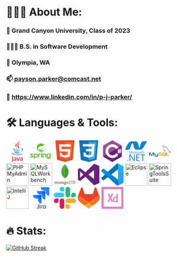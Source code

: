 # 👨🏻‍💻 About Me:
### 🏫 Grand Canyon University, Class of 2023
### 👨🏻‍🎓 B.S. in Software Development
### 📍 Olympia, WA
### 📫 payson.parker@comcast.net
### 🔗 https://www.linkedin.com/in/p-j-parker/

# 🛠 Languages & Tools:
<div>
  
  <img src="https://raw.githubusercontent.com/devicons/devicon/1119b9f84c0290e0f0b38982099a2bd027a48bf1/icons/java/java-original-wordmark.svg"                title="Java" width="60" height="60"/>
  <img src="https://raw.githubusercontent.com/devicons/devicon/1119b9f84c0290e0f0b38982099a2bd027a48bf1/icons/spring/spring-original-wordmark.svg"            title="Spring" width="60" height="60"/>
  <img src="https://raw.githubusercontent.com/devicons/devicon/1119b9f84c0290e0f0b38982099a2bd027a48bf1/icons/html5/html5-original.svg"                        title="html" width="60" height="60"/>
  <img src="https://raw.githubusercontent.com/devicons/devicon/1119b9f84c0290e0f0b38982099a2bd027a48bf1/icons/css3/css3-original.svg"                          title="css" width="60" height="60"/>
  <img src="https://raw.githubusercontent.com/devicons/devicon/1119b9f84c0290e0f0b38982099a2bd027a48bf1/icons/csharp/csharp-original.svg"                      title="csharp" width="60" height="60"/>
  <img src="https://raw.githubusercontent.com/devicons/devicon/1119b9f84c0290e0f0b38982099a2bd027a48bf1/icons/dot-net/dot-net-plain-wordmark.svg"              title="dotnet" width="60" height="60"/>
  <img src="https://raw.githubusercontent.com/devicons/devicon/1119b9f84c0290e0f0b38982099a2bd027a48bf1/icons/mysql/mysql-original-wordmark.svg"              title="MySQL" width="60" height="60"/>
  <img src="https://www.softaculous.com/images//ampps/appimages/phpmyadmin.png"       
     title="PHPMyAdmin" width="60" height="60"/>
  <img src="https://dl2.macupdate.com/images/icons256/31829.png?time=1666354683"            
     title="MySQLWorkbench" width="60" height="60"/>
  <img src="https://raw.githubusercontent.com/devicons/devicon/1119b9f84c0290e0f0b38982099a2bd027a48bf1/icons/mongodb/mongodb-original-wordmark.svg"          title="MongoDB" width="60" height="60"/>
  <img src="https://raw.githubusercontent.com/devicons/devicon/1119b9f84c0290e0f0b38982099a2bd027a48bf1/icons/visualstudio/visualstudio-plain.svg"            title="VisualStudio" width="60" height="60"/>
  <img src="https://raw.githubusercontent.com/devicons/devicon/1119b9f84c0290e0f0b38982099a2bd027a48bf1/icons/vscode/vscode-original.svg"                      title="VSCode" width="60" height="60"/>
  <img src="https://cdn.iconscout.com/icon/free/png-256/eclipse-14-282371.png"
     title="Eclipse" width="60" height="60"/>
  <img src="https://1.bp.blogspot.com/-QsZYakuFeZc/YOu85v4QZCI/AAAAAAAAL4o/swwm0PB0uW8Y2-SEYLi--s8byFieqcshACNcBGAsYHQ/w400-h400/spring.webp"                  title="SpringToolsSuite" width="60" height="60"/>
  <img src="[https://raw.githubusercontent.com/devicons/devicon/1119b9f84c0290e0f0b38982099a2bd027a48bf1/icons/intellij/intellij-original.svg](https://www.google.com/url?sa=i&url=https%3A%2F%2Fcommons.wikimedia.org%2Fwiki%2FFile%3AIntelliJ_IDEA_Icon.svg&psig=AOvVaw3Z9g4yH38_X4uvxWJAVUcy&ust=1675788692390000&source=images&cd=vfe&ved=0CA8QjRxqFwoTCICN4b-tgf0CFQAAAAAdAAAAABAE)"                  title="IntelliJ" width="60" height="60"/>
  <img src="https://raw.githubusercontent.com/devicons/devicon/1119b9f84c0290e0f0b38982099a2bd027a48bf1/icons/jira/jira-original-wordmark.svg"                title="jira" width="60" height="60"/>
  <img src="https://raw.githubusercontent.com/devicons/devicon/1119b9f84c0290e0f0b38982099a2bd027a48bf1/icons/slack/slack-original.svg"                        title="slack" width="60" height="60"/>
  <img src="https://raw.githubusercontent.com/devicons/devicon/1119b9f84c0290e0f0b38982099a2bd027a48bf1/icons/gitlab/gitlab-original.svg"                      title="gitlab" width="60" height="60"/>
  <img src="https://raw.githubusercontent.com/devicons/devicon/1119b9f84c0290e0f0b38982099a2bd027a48bf1/icons/xd/xd-line.svg"             
     title="xd" width="60" height="60"/>
  
</div>

# 🔥 Stats:
[![GitHub Streak](http://github-readme-streak-stats.herokuapp.com?user=paysonjparker&theme=dark&border_radius=8)](https://git.io/streak-stats) 
<!-- [![Top Langs](https://github-readme-stats.vercel.app/api/top-langs/?username=paysonjparker&layout=compact&theme=vision-friendly-dark)](https://github.com/anuraghazra/github-readme-stats) -->

<!--
**paysonjparker/paysonjparker** is a ✨ _special_ ✨ repository because its `README.md` (this file) appears on your GitHub profile.

Here are some ideas to get you started:

- 🔭 I’m currently working on ...
- 🌱 I’m currently learning ...
- 👯 I’m looking to collaborate on ...
- 🤔 I’m looking for help with ...
- 💬 Ask me about ...
- 📫 How to reach me: ...
- 😄 Pronouns: ...
- ⚡ Fun fact: ...
-->
